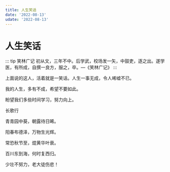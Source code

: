 ```yaml
---
title: 人生笑话
date: '2022-08-13'
udate: '2022-08-13'
---
```


# 人生笑话

::: tip 笑林广记
初从文，三年不中。后学武，校场发一矢，中鼓吏，逐之出。遂学医，有所成，自撰一良方，服之，卒。—《笑林广记》
:::

上面说的这人，活着就是一笑话。人生一事无成，令人唏嘘不已。

我的人生，多有不成，希望不要如此。

盼望我们多些时间学习，努力向上。

长歌行

青青园中葵，朝露待日晞。

阳春布德泽，万物生光辉。

常恐秋节至，焜黄华叶衰。

百川东到海，何时复西归。

少壮不努力，老大徒伤悲！
